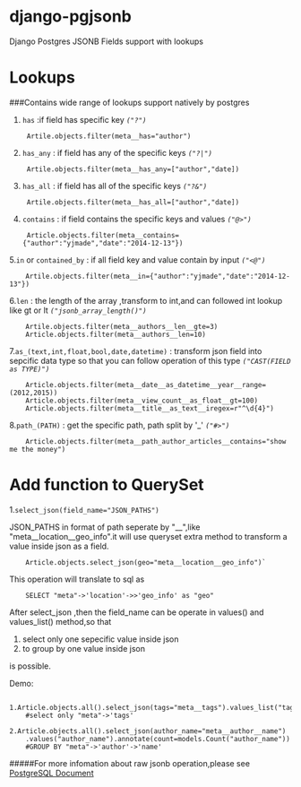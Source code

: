# django-pgjsonb
Django Postgres JSONB Fields support with lookups

Lookups
=======
###Contains wide range of lookups support natively by postgres

1. `has` :if field has specific key *`("?")`*

        Artile.objects.filter(meta__has="author")
2. `has_any` : if field has any of the specific keys *`("?|")`*

		Artile.objects.filter(meta__has_any=["author","date])
3. `has_all` : if field has all of the specific keys *`("?&")`*
		
		Artile.objects.filter(meta__has_all=["author","date])
4. `contains` : if field contains the specific keys and values *`("@>")`*

		Article.objects.filter(meta__contains={"author":"yjmade","date":"2014-12-13"})
5.`in` or `contained_by` : if all field key and value  contain by input *`("<@")`*

		Artile.objects.filter(meta__in={"author":"yjmade","date":"2014-12-13"})
6.`len` : the length of the array ,transform to int,and can followed int lookup like gt or lt *`("jsonb_array_length()")`*

		Artile.objects.filter(meta__authors__len__gte=3)
		Article.objects.filter(meta__authors__len=10)
7.`as_(text,int,float,bool,date,datetime)` : transform json field into sepcific data type so that you can follow operation of this type *`("CAST(FIELD as TYPE)")`*

		Article.objects.filter(meta__date__as_datetime__year__range=(2012,2015))
		Article.objects.filter(meta__view_count__as_float__gt=100)
		Article.objects.filter(meta__title__as_text__iregex=r"^\d{4}")
8.`path_(PATH)` : get the specific path, path split by '_' *`("#>")`*

		Article.objects.filter(meta__path_author_articles__contains="show me the money")

Add function to QuerySet
========================
1.`select_json(field_name="JSON_PATHS")`

JSON_PATHS in format of path seperate by "__",like "meta__location__geo_info".it will use queryset extra method to transform a value inside json as a field.
		
		Article.objects.select_json(geo="meta__location__geo_info")`
 This operation will translate to sql as 
 	
 		SELECT "meta"->'location'->>'geo_info' as "geo"
  After select_json ,then the field_name can be operate in values() and values_list() method,so that
  
  1. select only one sepecific value inside json
  2. to group by one value inside json
  
  is possible.
  
  Demo:
    	
    	1.Article.objects.all().select_json(tags="meta__tags").values_list("tags")
    	#select only "meta"->'tags'
    	2.Article.objects.all().select_json(author_name="meta__author__name")
    	.values("author_name").annotate(count=models.Count("author_name")) 
    	#GROUP BY "meta"->'author'->'name'




#####For more infomation about raw jsonb operation,please see [PostgreSQL Document](http://www.postgresql.org/docs/9.4/static/functions-json.html)